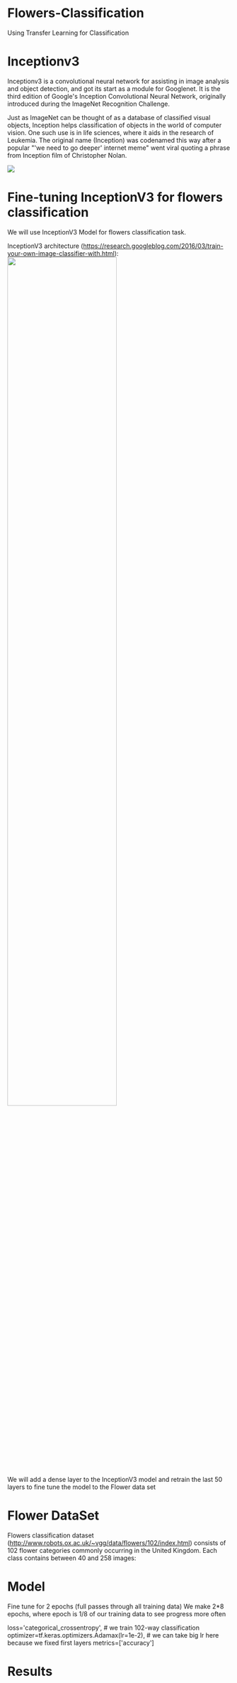 # Flowers-Classification
Using Transfer Learning for Classification


# Inceptionv3

Inceptionv3 is a convolutional neural network for assisting in image analysis and object detection, and got its start as a module for Googlenet. It is the third edition of Google's Inception Convolutional Neural Network, originally introduced during the ImageNet Recognition Challenge. 

Just as ImageNet can be thought of as a database of classified visual objects, Inception helps classification of objects in the world of computer vision. One such use is in life sciences, where it aids in the research of Leukemia. The original name (Inception) was codenamed this way after a popular "'we need to go deeper' internet meme" went viral quoting a phrase from Inception film of Christopher Nolan.

<img src="https://i.kym-cdn.com/photos/images/newsfeed/000/531/557/a88.jpg">



# Fine-tuning InceptionV3 for flowers classification

We will use InceptionV3 Model for flowers classification task.

InceptionV3 architecture (https://research.googleblog.com/2016/03/train-your-own-image-classifier-with.html):
<img src="https://github.com/hse-aml/intro-to-dl/blob/master/week3/images/inceptionv3.png?raw=1" style="width:70%">

We will add a dense layer to the InceptionV3 model and retrain the last 50 layers to fine tune the model to the Flower data set

# Flower DataSet 

Flowers classification dataset (http://www.robots.ox.ac.uk/~vgg/data/flowers/102/index.html) consists of 102 flower categories commonly occurring in the United Kingdom. Each class contains between 40 and 258 images:
# Model

Fine tune for 2 epochs (full passes through all training data)
We make 2*8 epochs, where epoch is 1/8 of our training data to see progress more often

loss='categorical_crossentropy',  # we train 102-way classification
optimizer=tf.keras.optimizers.Adamax(lr=1e-2),  # we can take big lr here because we fixed first layers
metrics=['accuracy']  

# Results 


